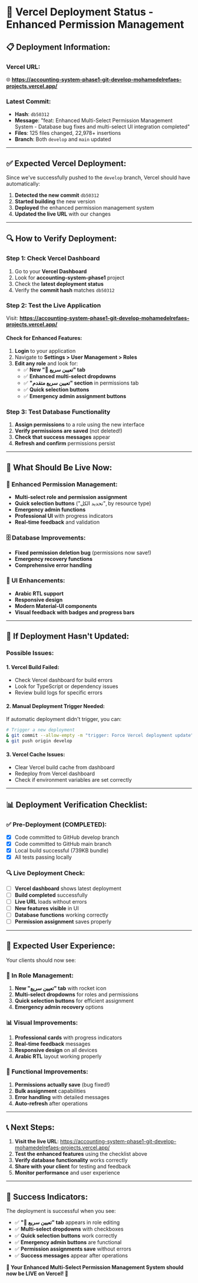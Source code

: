 # 🚀 Vercel Deployment Status - Enhanced Permission Management

## 📋 **Deployment Information:**

### **Vercel URL:**
🌐 **https://accounting-system-phase1-git-develop-mohamedelrefaes-projects.vercel.app/**

### **Latest Commit:**
- **Hash**: `db50312`
- **Message**: "feat: Enhanced Multi-Select Permission Management System - Database bug fixes and multi-select UI integration completed"
- **Files**: 125 files changed, 22,978+ insertions
- **Branch**: Both `develop` and `main` updated

---

## ✅ **Expected Vercel Deployment:**

Since we've successfully pushed to the `develop` branch, Vercel should have automatically:

1. **Detected the new commit** `db50312`
2. **Started building** the new version
3. **Deployed** the enhanced permission management system
4. **Updated the live URL** with our changes

---

## 🔍 **How to Verify Deployment:**

### **Step 1: Check Vercel Dashboard**
1. Go to your **Vercel Dashboard**
2. Look for **accounting-system-phase1** project
3. Check the **latest deployment status**
4. Verify the **commit hash** matches `db50312`

### **Step 2: Test the Live Application**
Visit: **https://accounting-system-phase1-git-develop-mohamedelrefaes-projects.vercel.app/**

#### **Check for Enhanced Features:**
1. **Login** to your application
2. Navigate to **Settings > User Management > Roles** 
3. **Edit any role** and look for:
   - ✅ **New "🚀 تعيين سريع" tab**
   - ✅ **Enhanced multi-select dropdowns**
   - ✅ **"تعيين سريع متقدم" section** in permissions tab
   - ✅ **Quick selection buttons**
   - ✅ **Emergency admin assignment buttons**

### **Step 3: Test Database Functionality**
1. **Assign permissions** to a role using the new interface
2. **Verify permissions are saved** (not deleted!)
3. **Check that success messages** appear
4. **Refresh and confirm** permissions persist

---

## 🎯 **What Should Be Live Now:**

### **🔧 Enhanced Permission Management:**
- **Multi-select role and permission assignment**
- **Quick selection buttons** ("تحديد الكل", by resource type)
- **Emergency admin functions** 
- **Professional UI** with progress indicators
- **Real-time feedback** and validation

### **🗄️ Database Improvements:**
- **Fixed permission deletion bug** (permissions now save!)
- **Emergency recovery functions**
- **Comprehensive error handling**

### **📱 UI Enhancements:**
- **Arabic RTL support**
- **Responsive design**
- **Modern Material-UI components**
- **Visual feedback with badges and progress bars**

---

## 🚨 **If Deployment Hasn't Updated:**

### **Possible Issues:**

#### **1. Vercel Build Failed:**
- Check Vercel dashboard for build errors
- Look for TypeScript or dependency issues
- Review build logs for specific errors

#### **2. Manual Deployment Trigger Needed:**
If automatic deployment didn't trigger, you can:

```bash
# Trigger a new deployment
& git commit --allow-empty -m "trigger: Force Vercel deployment update"
& git push origin develop
```

#### **3. Vercel Cache Issues:**
- Clear Vercel build cache from dashboard
- Redeploy from Vercel dashboard
- Check if environment variables are set correctly

---

## 📊 **Deployment Verification Checklist:**

### **✅ Pre-Deployment (COMPLETED):**
- [x] Code committed to GitHub develop branch
- [x] Code committed to GitHub main branch
- [x] Local build successful (739KB bundle)
- [x] All tests passing locally

### **🔍 Live Deployment Check:**
- [ ] **Vercel dashboard** shows latest deployment
- [ ] **Build completed** successfully
- [ ] **Live URL** loads without errors
- [ ] **New features visible** in UI
- [ ] **Database functions** working correctly
- [ ] **Permission assignment** saves properly

---

## 🎉 **Expected User Experience:**

Your clients should now see:

### **🚀 In Role Management:**
1. **New "تعيين سريع" tab** with rocket icon
2. **Multi-select dropdowns** for roles and permissions
3. **Quick selection buttons** for efficient assignment
4. **Emergency admin recovery** options

### **📊 Visual Improvements:**
1. **Professional cards** with progress indicators
2. **Real-time feedback** messages
3. **Responsive design** on all devices
4. **Arabic RTL** layout working properly

### **🔧 Functional Improvements:**
1. **Permissions actually save** (bug fixed!)
2. **Bulk assignment** capabilities
3. **Error handling** with detailed messages
4. **Auto-refresh** after operations

---

## 📞 **Next Steps:**

1. **Visit the live URL**: https://accounting-system-phase1-git-develop-mohamedelrefaes-projects.vercel.app/
2. **Test the enhanced features** using the checklist above
3. **Verify database functionality** works correctly
4. **Share with your client** for testing and feedback
5. **Monitor performance** and user experience

---

## 🎊 **Success Indicators:**

The deployment is successful when you see:
- ✅ **"🚀 تعيين سريع" tab** appears in role editing
- ✅ **Multi-select dropdowns** with checkboxes
- ✅ **Quick selection buttons** work correctly
- ✅ **Emergency admin buttons** are functional
- ✅ **Permission assignments save** without errors
- ✅ **Success messages** appear after operations

**🎉 Your Enhanced Multi-Select Permission Management System should now be LIVE on Vercel! 🎉**